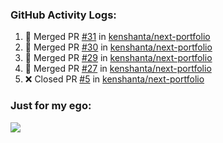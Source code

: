 

  <h3>GitHub Activity Logs:</h3>

  <!--START_SECTION:activity-->

1. 🎉 Merged PR [#31](https://github.com/kenshanta/next-portfolio/pull/31) in [kenshanta/next-portfolio](https://github.com/kenshanta/next-portfolio)
2. 🎉 Merged PR [#30](https://github.com/kenshanta/next-portfolio/pull/30) in [kenshanta/next-portfolio](https://github.com/kenshanta/next-portfolio)
3. 🎉 Merged PR [#29](https://github.com/kenshanta/next-portfolio/pull/29) in [kenshanta/next-portfolio](https://github.com/kenshanta/next-portfolio)
4. 🎉 Merged PR [#27](https://github.com/kenshanta/next-portfolio/pull/27) in [kenshanta/next-portfolio](https://github.com/kenshanta/next-portfolio)
5. ❌ Closed PR [#5](https://github.com/kenshanta/next-portfolio/pull/5) in [kenshanta/next-portfolio](https://github.com/kenshanta/next-portfolio)
      <!--END_SECTION:activity-->




### Just for my ego:

![](https://komarev.com/ghpvc/?username=kenshanta&color=orange&style=for-the-badge)
